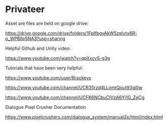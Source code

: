 # Privateer

Asset are files are held on google drive:

https://drive.google.com/drive/folders/1FpIfbgyAkW5zqIvtv6R-o_WPBlIp5NA3?usp=sharing

Helpful Github and Unity video:

https://www.youtube.com/watch?v=qpXxcvS-g3g


Tutorials that have been very helpful:

https://www.youtube.com/user/Brackeys

https://www.youtube.com/channel/UCR35rzd4LLomtQout93gi0w

https://www.youtube.com/channel/UCFK6NCbuCIVzA6Yj1G_ZqCg


Dialogue Pixel Crusher Documentation

https://www.pixelcrushers.com/dialogue_system/manual2x/html/index.html
